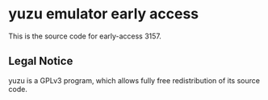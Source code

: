 yuzu emulator early access
=============

This is the source code for early-access 3157.

## Legal Notice

yuzu is a GPLv3 program, which allows fully free redistribution of its source code.
